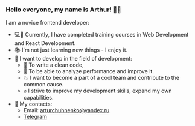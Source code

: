 ### Hello everyone, my name is Arthur! 👋:smile:

I am a novice frontend developer:

- :computer::black_heart: Currently, I have completed training courses in Web Development and React Development.
- :books:  I'm not just learning new things - I enjoy it.
- :rocket: I want to develop in the field of development:
  - :stars: To write a clean code,
  - :star2: To be able to analyze performance and improve it.
  - :boom: I want to become a part of a cool team and contribute to the common cause.
  - :fist: I strive to improve my development skills, expand my own capabilities.
- 💬 My contacts:
  - Email: arturchuhnenko@yandex.ru
  - [Telegram](https://t.me/CharlesMickey)
